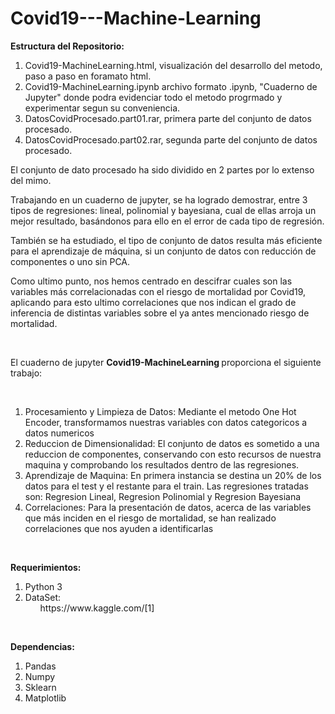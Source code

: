 # Covid19---Machine-Learning

<p><strong>Estructura del Repositorio: </strong></p>

<ol>
  <li>Covid19-MachineLearning.html, visualización del desarrollo del metodo, paso a paso en foramato html.</li>
  <li>Covid19-MachineLearning.ipynb archivo formato .ipynb, "Cuaderno de Jupyter" donde podra evidenciar todo el metodo progrmado y experimentar segun su conveniencia.</li>
  <li>DatosCovidProcesado.part01.rar, primera parte del conjunto de datos procesado.</li>
  <li>DatosCovidProcesado.part02.rar, segunda parte del conjunto de datos procesado.</li>
</ol>

El conjunto de dato procesado ha sido dividido en 2 partes por lo extenso del mimo. <br>

<p>Trabajando en un cuaderno de jupyter, se ha logrado demostrar, entre 3 tipos de regresiones: lineal, polinomial y bayesiana, cual de ellas arroja un mejor resultado, basándonos para ello en el error de cada tipo de regresión.</p>
<p>También se ha estudiado, el tipo de conjunto de datos resulta más eficiente para el aprendizaje de máquina, si un conjunto de datos con reducción de componentes o uno sin PCA.</p>
<p>Como ultimo punto, nos hemos centrado en descifrar cuales son las variables más correlacionadas con el riesgo de mortalidad por Covid19, aplicando para esto ultimo correlaciones que nos indican el grado de inferencia de distintas variables sobre el ya antes mencionado riesgo de mortalidad.</p><br>

<p>El cuaderno de jupyter <strong>Covid19-MachineLearning </strong>proporciona el siguiente trabajo:</p><br>

<ol>
  <li>Procesamiento y Limpieza de Datos: Mediante el metodo One Hot Encoder, transformamos nuestras variables con datos categoricos a datos numericos</li>
  <li>Reduccion de Dimensionalidad: El conjunto de datos es sometido a una reduccion de componentes, conservando con esto recursos de nuestra maquina y comprobando los resultados       dentro de las regresiones.</li>
  <li>Aprendizaje de Maquina: En primera instancia se destina un 20% de los datos para el test y el restante para el train. Las regresiones tratadas son: Regresion Lineal,               Regresion Polinomial y Regresion Bayesiana</li>
  <li>Correlaciones: Para la presentación de datos, acerca de las variables que más inciden en el riesgo de mortalidad, se han realizado correlaciones que nos ayuden a                   identificarlas</li>
</ol><br>

<p><strong>Requerimientos: </strong></p>

<ol>
  <li>Python 3</li>
  <li>DataSet: <ul><a>https://www.kaggle.com/</a>[1]</ul> </li>
</ol><br>

<p><strong>Dependencias: </strong></p>

<ol>
  <li>Pandas</li>
  <li>Numpy</li>
  <li>Sklearn</li>
  <li>Matplotlib</li>
</ol>
